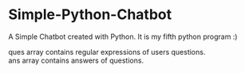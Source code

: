 # Simple-Python-Chatbot
A Simple Chatbot created with Python. It is my fifth python program :)

ques array contains regular expressions of users questions.<br>
ans array contains answers of questions.
